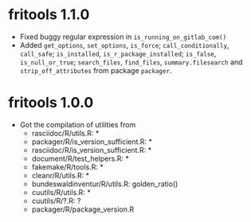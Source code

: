 # fritools 1.1.0

* Fixed buggy regular expression in `is_running_on_gitlab_com()`
* Added `get_options`, `set_options`, `is_force`; 
  `call_conditionally`, `call_safe`;
  `is_installed`, `is_r_package_installed`;
  `is_false`, `is_null_or_true`;
  `search_files`, `find_files`, `summary.filesearch` and
  `strip_off_attributes`
  from package `packager`.


# fritools 1.0.0

* Got the compilation of utilities from
   - rasciidoc/R/utils.R: *
   - packager/R/is\_version\_sufficient.R: *
   - rasciidoc/R/is\_version\_sufficient.R: *
   - document/R/test\_helpers.R: *
   - fakemake/R/tools.R: *
   - cleanr/R/utils.R: *
   - bundeswaldinventur/R/utils.R: golden\_ratio()
   - cuutils/R/utils.R: *
   - cuutils/R/?.R: ?
   - packager/R/package\_version.R




